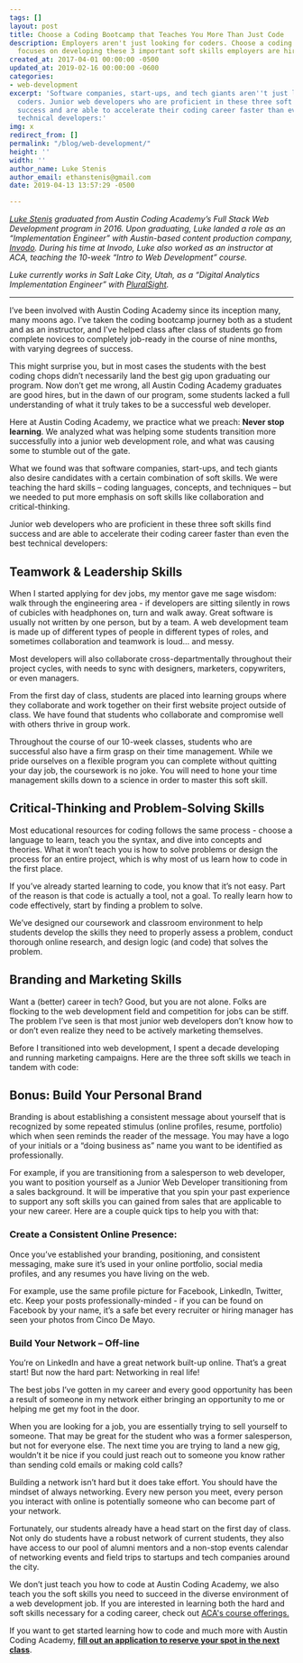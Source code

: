 ```yaml
---
tags: []
layout: post
title: Choose a Coding Bootcamp that Teaches You More Than Just Code
description: Employers aren't just looking for coders. Choose a coding bootcamp that
  focuses on developing these 3 important soft skills employers are hiring for.
created_at: 2017-04-01 00:00:00 -0500
updated_at: 2019-02-16 00:00:00 -0600
categories:
- web-development
excerpt: 'Software companies, start-ups, and tech giants aren''t just looking for
  coders. Junior web developers who are proficient in these three soft skills find
  success and are able to accelerate their coding career faster than even the best
  technical developers:'
img: x
redirect_from: []
permalink: "/blog/web-development/"
height: ''
width: ''
author_name: Luke Stenis
author_email: ethanstenis@gmail.com
date: 2019-04-13 13:57:29 -0500

---
```

[_Luke Stenis_](https://www.linkedin.com/in/ethanstenis/) _graduated from Austin Coding Academy’s Full Stack Web Development program in 2016. Upon graduating, Luke landed a role as an “Implementation Engineer” with Austin-based content production company,_ [_Invodo_](https://www.invodo.com/)_. During his time at Invodo, Luke also worked as an instructor at ACA, teaching the 10-week “Intro to Web Development” course._

_Luke currently works in Salt Lake City, Utah, as a “Digital Analytics Implementation Engineer” with_ [_PluralSight_](https://www.pluralsight.com/)_._

***

I’ve been involved with Austin Coding Academy since its inception many, many moons ago. I’ve taken the coding bootcamp journey both as a student and as an instructor, and I’ve helped class after class of students go from complete novices to completely job-ready in the course of nine months, with varying degrees of success.

This might surprise you, but in most cases the students with the best coding chops didn’t necessarily land the best gig upon graduating our program. Now don’t get me wrong, all Austin Coding Academy graduates are good hires, but in the dawn of our program, some students lacked a full understanding of what it truly takes to be a successful web developer.

Here at Austin Coding Academy, we practice what we preach: **Never stop learning**. We analyzed what was helping some students transition more successfully into a junior web development role, and what was causing some to stumble out of the gate.

What we found was that software companies, start-ups, and tech giants also desire candidates with a certain combination of soft skills. We were teaching the hard skills – coding languages, concepts, and techniques – but we needed to put more emphasis on soft skills like collaboration and critical-thinking.

Junior web developers who are proficient in these three soft skills find success and are able to accelerate their coding career faster than even the best technical developers:

## Teamwork & Leadership Skills

When I started applying for dev jobs, my mentor gave me sage wisdom: walk through the engineering area - if developers are sitting silently in rows of cubicles with headphones on, turn and walk away. Great software is usually not written by one person, but by a team. A web development team is made up of different types of people in different types of roles, and sometimes collaboration and teamwork is loud… and messy.

Most developers will also collaborate cross-departmentally throughout their project cycles, with needs to sync with designers, marketers, copywriters, or even managers.

From the first day of class, students are placed into learning groups where they collaborate and work together on their first website project outside of class. We have found that students who collaborate and compromise well with others thrive in group work.

Throughout the course of our 10-week classes, students who are successful also have a firm grasp on their time management. While we pride ourselves on a flexible program you can complete without quitting your day job, the coursework is no joke. You will need to hone your time management skills down to a science in order to master this soft skill.

## Critical-Thinking and Problem-Solving Skills

Most educational resources for coding follows the same process - choose a language to learn, teach you the syntax, and dive into concepts and theories. What it won’t teach you is how to solve problems or design the process for an entire project, which is why most of us learn how to code in the first place.

If you’ve already started learning to code, you know that it’s not easy. Part of the reason is that code is actually a tool, not a goal. To really learn how to code effectively, start by finding a problem to solve.

We’ve designed our coursework and classroom environment to help students develop the skills they need to properly assess a problem, conduct thorough online research, and design logic (and code) that solves the problem.

## Branding and Marketing Skills

Want a (better) career in tech? Good, but you are not alone. Folks are flocking to the web development field and competition for jobs can be stiff. The problem I’ve seen is that most junior web developers don’t know how to or don’t even realize they need to be actively marketing themselves.

Before I transitioned into web development, I spent a decade developing and running marketing campaigns. Here are the three soft skills we teach in tandem with code:

## Bonus: Build Your Personal Brand

Branding is about establishing a consistent message about yourself that is recognized by some repeated stimulus (online profiles, resume, portfolio) which when seen reminds the reader of the message. You may have a logo of your initials or a “doing business as” name you want to be identified as professionally.

For example, if you are transitioning from a salesperson to web developer, you want to position yourself as a Junior Web Developer transitioning from a sales background. It will be imperative that you spin your past experience to support any soft skills you can gained from sales that are applicable to your new career. Here are a couple quick tips to help you with that:

### Create a Consistent Online Presence:

Once you’ve established your branding, positioning, and consistent messaging, make sure it’s used in your online portfolio, social media profiles, and any resumes you have living on the web.

For example, use the same profile picture for Facebook, LinkedIn, Twitter, etc. Keep your posts professionally-minded - if you can be found on Facebook by your name, it’s a safe bet every recruiter or hiring manager has seen your photos from Cinco De Mayo.

### Build Your Network – Off-line

You’re on LinkedIn and have a great network built-up online. That’s a great start! But now the hard part: Networking in real life!

The best jobs I’ve gotten in my career and every good opportunity has been a result of someone in my network either bringing an opportunity to me or helping me get my foot in the door.

When you are looking for a job, you are essentially trying to sell yourself to someone. That may be great for the student who was a former salesperson, but not for everyone else. The next time you are trying to land a new gig, wouldn’t it be nice if you could just reach out to someone you know rather than sending cold emails or making cold calls?

Building a network isn’t hard but it does take effort. You should have the mindset of always networking. Every new person you meet, every person you interact with online is potentially someone who can become part of your network.

Fortunately, our students already have a head start on the first day of class. Not only do students have a robust network of current students, they also have access to our pool of alumni mentors and a non-stop events calendar of networking events and field trips to startups and tech companies around the city.

We don’t just teach you how to code at Austin Coding Academy, we also teach you the soft skills you need to succeed in the diverse environment of a web development job. If you are interested in learning both the hard and soft skills necessary for a coding career, check out [ACA's course offerings.](https://austincodingacademy.com/)

If you want to get started learning how to code and much more with Austin Coding Academy, [**fill out an application to reserve your spot in the next class**](https://austincodingacademy.com/apply).